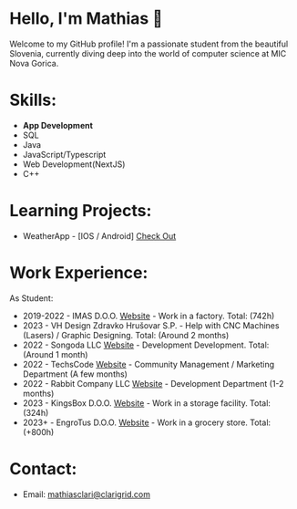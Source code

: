 # Hello, I'm Mathias 👋

Welcome to my GitHub profile! I'm a passionate student from the beautiful Slovenia, currently diving deep into the world of computer science at MIC Nova Gorica.

# Skills:
- **App Development**
- SQL
- Java
- JavaScript/Typescript
- Web Development(NextJS)
- C++

# Learning Projects:
* WeatherApp - [IOS / Android] [Check Out](https://github.com/mathiasclari/matsweatherapp)

# Work Experience:
As Student:
* 2019-2022 - IMAS D.O.O. [Website](https://imas.si) - Work in a factory. Total: (742h)
* 2023 - VH Design Zdravko Hrušovar S.P. - Help with CNC Machines (Lasers) / Graphic Designing. Total: (Around 2 months)
* 2022 - Songoda LLC [Website](https://www.linkedin.com/company/songoda/) -  Development Development. Total: (Around 1 month)
* 2022 - TechsCode [Website](https://www.linkedin.com/company/techscode) - Community Management / Marketing Department (A few months)
* 2022 - Rabbit Company LLC [Website](https://www.linkedin.com/company/rabbit-company-llc/) - Development Department (1-2 months)
* 2023 - KingsBox D.O.O. [Website](https://kingsbox.com) - Work in a storage facility. Total: (324h)
* 2023+ - EngroTus D.O.O. [Website](https://tus.si) - Work in a grocery store. Total: (+800h)


# Contact:
* Email: mathiasclari@clarigrid.com
